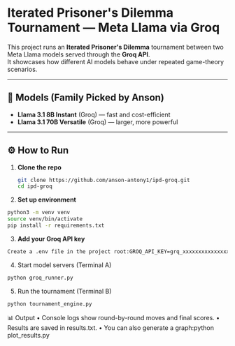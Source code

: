 # Iterated Prisoner's Dilemma Tournament — Meta Llama via Groq

This project runs an **Iterated Prisoner's Dilemma** tournament between two Meta Llama models served through the **Groq API**.  
It showcases how different AI models behave under repeated game-theory scenarios.

---

## 🧠 Models (Family Picked by Anson)
- **Llama 3.1 8B Instant** (Groq) — fast and cost-efficient
- **Llama 3.1 70B Versatile** (Groq) — larger, more powerful

---

## ⚙️ How to Run

1. **Clone the repo**
   ```bash
   git clone https://github.com/anson-antony1/ipd-groq.git
   cd ipd-groq
   
2.	**Set up environment**
  ```bash
  python3 -m venv venv
  source venv/bin/activate
  pip install -r requirements.txt
```
3. **Add your Groq API key**
  ```bash
Create a .env file in the project root:GROQ_API_KEY=grq_xxxxxxxxxxxxxxxxx
```
4.	Start model servers (Terminal A)
```bash
python groq_runner.py
```
5.	Run the tournament (Terminal B)
```bash
python tournament_engine.py
```

📊 Output
•	Console logs show round-by-round moves and final scores.
•	Results are saved in results.txt.
•	You can also generate a graph:python plot_results.py
